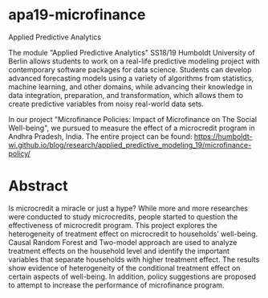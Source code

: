 # apa19-microfinance
Applied Predictive Analytics

The module "Applied Predictive Analytics" SS18/19 Humboldt University of Berlin allows students to work on a real-life predictive modeling project with contemporary software packages for data science. 
Students can develop advanced forecasting models using a variety of algorithms from statistics, machine learning, and other domains, while 
advancing their knowledge in data integration, preparation, and transformation, which allows them to create predictive variables from noisy real-world data sets.

In our project "Microfinance Policies: Impact of Microfinance on The Social Well-being", we pursued to measure the effect of a microcredit program in Andhra Pradesh, India.
The entire project can be found: 
https://humboldt-wi.github.io/blog/research/applied_predictive_modeling_19/microfinance-policy/

# Abstract
Is microcredit a miracle or just a hype? While more and more researches were conducted to study microcredits, 
people started to question the effectiveness of microcredit program. This project explores the heterogeneity of treatment effect on
microcredit to households’ well-being. Causal Random Forest and Two-model approach are used to analyze treatment effects on the household level
and identify the important variables that separate households with higher treatment effect.
The results show evidence of heterogeneity of the conditional treatment effect on certain aspects of well-being. 
In addition, policy suggestions are proposed to attempt to increase the performance of microfinance program.
